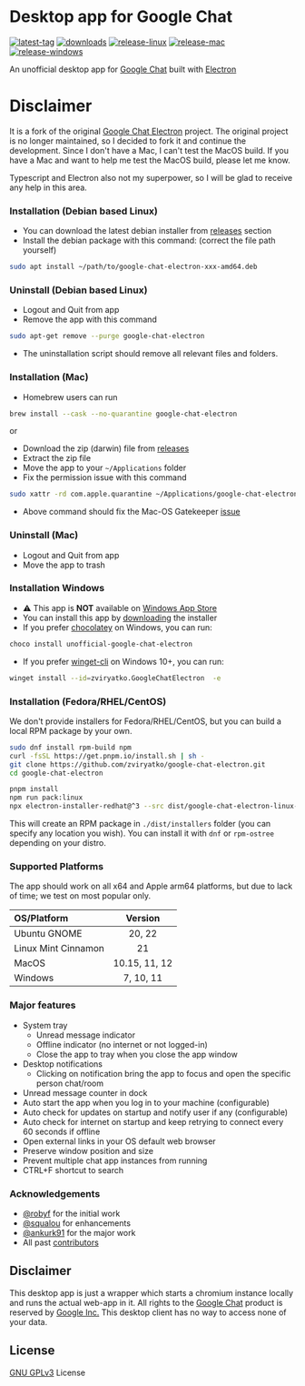 # Desktop app for Google Chat

[![latest-tag](https://badgen.net/github/release/zviryatko/google-chat-electron)](https://github.com/zviryatko/google-chat-electron/releases)
[![downloads](https://img.shields.io/github/downloads/zviryatko/google-chat-electron/total?cacheSeconds=3600)](https://somsubhra.github.io/github-release-stats/?username=zviryatko&repository=google-chat-electron&page=1&per_page=30)
[![release-linux](https://github.com/zviryatko/google-chat-electron/actions/workflows/release-linux.yml/badge.svg)](https://github.com/zviryatko/google-chat-electron/actions/workflows/release-linux.yml)
[![release-mac](https://github.com/zviryatko/google-chat-electron/actions/workflows/release-mac.yml/badge.svg)](https://github.com/zviryatko/google-chat-electron/actions/workflows/release-mac.yml)
[![release-windows](https://github.com/zviryatko/google-chat-electron/actions/workflows/release-windows.yml/badge.svg)](https://github.com/zviryatko/google-chat-electron/actions/workflows/release-windows.yml)

An unofficial desktop app for [Google Chat](http://chat.google.com) built with [Electron](https://www.electronjs.org)

# Disclaimer

It is a fork of the original [Google Chat Electron](https://github.com/ankurk91/google-chat-electron) project. The
original project is no longer maintained, so I decided to fork it and continue the development.
Since I don't have a Mac, I can't test the MacOS build. If you have a Mac and want to help me test the MacOS build, please
let me know.

Typescript and Electron also not my superpower, so I will be glad to receive any help in this area.


### Installation (Debian based Linux)

* You can download the latest debian installer from
  [releases](https://github.com/zviryatko/google-chat-electron/releases/latest) section
* Install the debian package with this command: (correct the file path yourself)

```bash
sudo apt install ~/path/to/google-chat-electron-xxx-amd64.deb
```

### Uninstall (Debian based Linux)

* Logout and Quit from app
* Remove the app with this command

```bash
sudo apt-get remove --purge google-chat-electron
```

* The uninstallation script should remove all relevant files and folders.

### Installation (Mac)

* Homebrew users can run

```bash
brew install --cask --no-quarantine google-chat-electron
```

or

* Download the zip (darwin) file from [releases](https://github.com/zviryatko/google-chat-electron/releases/latest)
* Extract the zip file
* Move the app to your `~/Applications` folder
* Fix the permission issue with this command

```bash
sudo xattr -rd com.apple.quarantine ~/Applications/google-chat-electron.app
```

* Above command should fix the Mac-OS Gatekeeper [issue](https://apple.stackexchange.com/questions/262355/)

### Uninstall (Mac)

* Logout and Quit from app
* Move the app to trash

### Installation Windows

* :warning: This app is **NOT** available
  on [Windows App Store](https://apps.microsoft.com/store/detail/gchat-for-desktop/9MZXBPL66066)
* You can install this app by [downloading](https://github.com/zviryatko/google-chat-electron/releases/latest) the
  installer
* If you prefer [chocolatey](https://chocolatey.org/) on Windows, you can run:

```powershell
choco install unofficial-google-chat-electron
```

* If you prefer [winget-cli](https://github.com/microsoft/winget-cli) on Windows 10+, you can run:

```bash
winget install --id=zviryatko.GoogleChatElectron  -e
```

### Installation (Fedora/RHEL/CentOS)

We don't provide installers for Fedora/RHEL/CentOS, but you can build a local RPM package by your own.

```bash
sudo dnf install rpm-build npm
curl -fsSL https://get.pnpm.io/install.sh | sh -
git clone https://github.com/zviryatko/google-chat-electron.git
cd google-chat-electron

pnpm install
npm run pack:linux
npx electron-installer-redhat@^3 --src dist/google-chat-electron-linux-x64 --dest dist/installers/ --arch x86_64
```

This will create an RPM package in `./dist/installers` folder (you can specify any location you wish).
You can install it with `dnf` or `rpm-ostree` depending on your distro.

### Supported Platforms

The app should work on all x64 and Apple arm64 platforms, but due to lack of time; we test on most popular only.

| OS/Platform         |    Version    |
|:--------------------|:-------------:|
| Ubuntu GNOME        |    20, 22     |
| Linux Mint Cinnamon |      21       |
| MacOS               | 10.15, 11, 12 |
| Windows             |   7, 10, 11   |

### Major features

* System tray
    - Unread message indicator
    - Offline indicator (no internet or not logged-in)
    - Close the app to tray when you close the app window
* Desktop notifications
    - Clicking on notification bring the app to focus and open the specific person chat/room
* Unread message counter in dock
* Auto start the app when you log in to your machine (configurable)
* Auto check for updates on startup and notify user if any (configurable)
* Auto check for internet on startup and keep retrying to connect every 60 seconds if offline
* Open external links in your OS default web browser
* Preserve window position and size
* Prevent multiple chat app instances from running
* CTRL+F shortcut to search

### Acknowledgements

* [@robyf](https://github.com/robyf/google-chat-linux) for the initial work
* [@squalou](https://github.com/squalou/google-chat-linux) for enhancements
* [@ankurk91](https://github.com/ankurk91/google-chat-linux) for the major work
* All past [contributors](https://github.com/zviryatko/google-chat-electron/graphs/contributors)

## Disclaimer

This desktop app is just a wrapper which starts a chromium instance locally and runs the actual web-app in it. All
rights to the [Google Chat](https://chat.google.com/) product is reserved by
[Google Inc.](https://en.wikipedia.org/wiki/Google)
This desktop client has no way to access none of your data.

## License

[GNU GPLv3](LICENSE.txt) License
